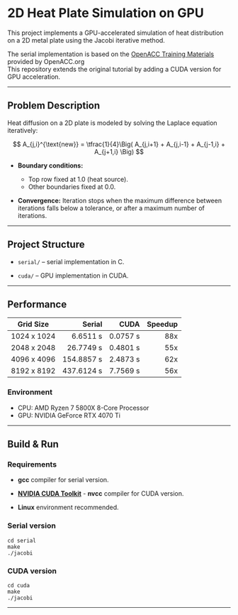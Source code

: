 # 2D Heat Plate Simulation on GPU

This project implements a GPU-accelerated simulation of heat distribution on a 2D metal plate using the Jacobi iterative method.

The serial implementation is based on the [OpenACC Training Materials](https://github.com/OpenACC/openacc-training-materials) provided by OpenACC.org  
This repository extends the original tutorial by adding a CUDA version for GPU acceleration.

---


## Problem Description

Heat diffusion on a 2D plate is modeled by solving the Laplace equation iteratively:

$$
A_{j,i}^{\text{new}} = \tfrac{1}{4}\Big( A_{j,i+1} + A_{j,i-1} + A_{j-1,i} + A_{j+1,i} \Big)
$$


- **Boundary conditions:**
    - Top row fixed at 1.0 (heat source).
    - Other boundaries fixed at 0.0.

- **Convergence:**
    Iteration stops when the maximum difference between iterations falls below a tolerance, or after a maximum number of iterations.

---

## Project Structure

- `serial/` – serial implementation in C.

- `cuda/` – GPU implementation in CUDA.

---

## Performance

|Grid Size  | Serial    | CUDA     | Speedup|
| ---       | ---:      | ---:     | ---:   |
|1024 x 1024|   6.6511 s| 0.0757 s | 88x    |
|2048 x 2048|  26.7749 s| 0.4801 s | 55x    |
|4096 x 4096| 154.8857 s| 2.4873 s | 62x    | 
|8192 x 8192| 437.6124 s| 7.7569 s | 56x    |

### Environment

- CPU: AMD Ryzen 7 5800X 8-Core Processor
- GPU: NVIDIA GeForce RTX 4070 Ti

---
## Build & Run

### Requirements

- **gcc** compiler for serial version.

- [**NVIDIA CUDA Toolkit**](https://developer.nvidia.com/cuda-toolkit) - **nvcc** compiler for CUDA version.

- **Linux** environment recommended.

### Serial version

```
cd serial
make
./jacobi

```

### CUDA version 

```
cd cuda
make
./jacobi
```
---
